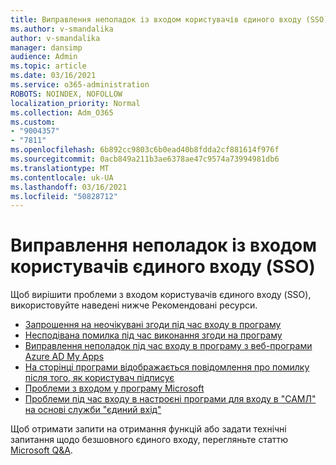 ```yaml
---
title: Виправлення неполадок із входом користувачів єдиного входу (SSO)
ms.author: v-smandalika
author: v-smandalika
manager: dansimp
audience: Admin
ms.topic: article
ms.date: 03/16/2021
ms.service: o365-administration
ROBOTS: NOINDEX, NOFOLLOW
localization_priority: Normal
ms.collection: Adm_O365
ms.custom:
- "9004357"
- "7811"
ms.openlocfilehash: 6b892cc9803c6b0ead40b8fdda2cf881614f976f
ms.sourcegitcommit: 0acb849a211b3ae6378ae47c9574a73994981db6
ms.translationtype: MT
ms.contentlocale: uk-UA
ms.lasthandoff: 03/16/2021
ms.locfileid: "50828712"
---
```

# <a name="troubleshoot-seamless-single-sign-on-sso-user-sign-in-issues"></a>Виправлення неполадок із входом користувачів єдиного входу (SSO)

Щоб вирішити проблеми з входом користувачів єдиного входу (SSO), використовуйте наведені нижче Рекомендовані ресурси.

- [Запрошення на неочікувані згоди під час входу в програму](https://docs.microsoft.com/azure/active-directory/manage-apps/application-sign-in-unexpected-user-consent-prompt) 
- [Несподівана помилка під час виконання згоди на програму](https://docs.microsoft.com/azure/active-directory/manage-apps/application-sign-in-unexpected-user-consent-error) 
- [Виправлення неполадок під час входу в програму з веб-програми Azure AD My Apps](https://docs.microsoft.com/azure/active-directory/manage-apps/application-sign-in-other-problem-access-panel) 
- [На сторінці програми відображається повідомлення про помилку після того, як користувач підписує](https://docs.microsoft.com/azure/active-directory/manage-apps/application-sign-in-problem-application-error)
- [Проблеми з входом у програму Microsoft](https://docs.microsoft.com/azure/active-directory/manage-apps/application-sign-in-problem-first-party-microsoft) 
- [Проблеми під час входу в настроєні програми для входу в "САМЛ" на основі служби "єдиний вхід"](https://docs.microsoft.com/azure/active-directory/manage-apps/application-sign-in-problem-federated-sso-gallery)

Щоб отримати запити на отримання функцій або задати технічні запитання щодо безшовного єдиного входу, перегляньте статтю [Microsoft Q&A](https://docs.microsoft.com/answers/topics/azure-ad-single-sign-on.html).

